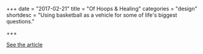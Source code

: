+++
date = "2017-02-21"
title = "Of Hoops & Healing"
categories = "design"
shortdesc = "Using basketball as a vehicle for some of life's biggest questions."

+++



<p class="center"><a class="live-link" href="http://www.bu.edu/bostonia/winter-spring17/onaje-woodbine-street-basketball/">See the article</a></p>